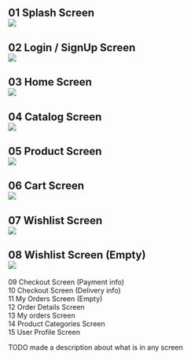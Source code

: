 01 Splash Screen<br>
![](/Docs/Images/20220418112615.png)
---
02 Login / SignUp Screen<br>
![](/Docs/Images/20220418112701.png)
---
03 Home Screen<br>
![](/Docs/Images/20220418112846.png)
---
04 Catalog Screen<br>
![](/Docs/Images/20220418113006.png)
---
05 Product Screen<br>
![](/Docs/Images/20220418113144.png)
---
06 Cart Screen<br>
![](/Docs/Images/20220418113343.png)
---
07 Wishlist Screen<br>
![](/Docs/Images/20220418115922.png)
---
08 Wishlist Screen (Empty)<br>
![](/Docs/Images/20220418113506.png)
---
09 Checkout Screen (Payment info)<br>
10 Checkout Screen (Delivery info)<br>
11 My Orders Screen (Empty)<br>
12 Order Details Screen<br>
13 My orders Screen<br>
14 Product Categories Screen<br>
15 User Profile Screen<br>

TODO made a description about what is in any screen
